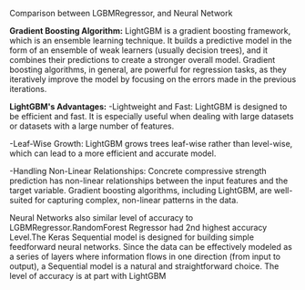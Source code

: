 Comparison between LGBMRegressor, and Neural Network

**Gradient Boosting Algorithm:**
LightGBM is a gradient boosting framework, which is an ensemble learning technique. It builds a predictive model in the form of an ensemble of weak learners (usually decision trees), and it combines their predictions to create a stronger overall model.
Gradient boosting algorithms, in general, are powerful for regression tasks, as they iteratively improve the model by focusing on the errors made in the previous iterations.

**LightGBM's Advantages:**
-Lightweight and Fast: LightGBM is designed to be efficient and fast. It is especially useful when dealing with large datasets or datasets with a large number of features.

-Leaf-Wise Growth: LightGBM grows trees leaf-wise rather than level-wise, which can lead to a more efficient and accurate model.

-Handling Non-Linear Relationships:
Concrete compressive strength prediction has non-linear relationships between the input features and the target variable. Gradient boosting algorithms, including LightGBM, are well-suited for capturing complex, non-linear patterns in the data.

Neural Networks also similar level of accuracy to LGBMRegressor.RandomForest Regressor had 2nd highest accuracy Level.The Keras Sequential model is designed for building simple feedforward neural networks. Since the data can be effectively modeled as a series of layers where information flows in one direction (from input to output), a Sequential model is a natural and straightforward choice. The level of accuracy is at part with LightGBM
